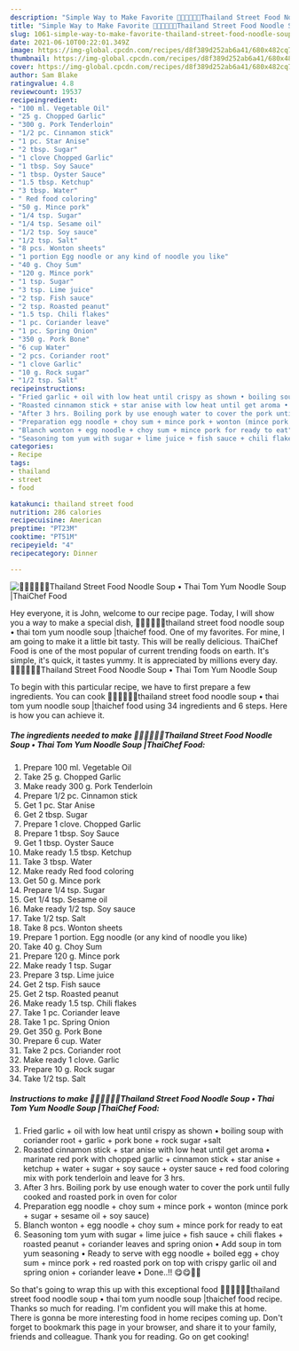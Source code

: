 ```yaml
---
description: "Simple Way to Make Favorite 🧑🏽‍🍳🧑🏼‍🍳Thailand Street Food Noodle Soup • Thai Tom Yum Noodle Soup |ThaiChef Food"
title: "Simple Way to Make Favorite 🧑🏽‍🍳🧑🏼‍🍳Thailand Street Food Noodle Soup • Thai Tom Yum Noodle Soup |ThaiChef Food"
slug: 1061-simple-way-to-make-favorite-thailand-street-food-noodle-soup-thai-tom-yum-noodle-soup-thaichef-food
date: 2021-06-10T00:22:01.349Z
image: https://img-global.cpcdn.com/recipes/d8f389d252ab6a41/680x482cq70/thailand-street-food-noodle-soup-thai-tom-yum-noodle-soup-thaichef-food-recipe-main-photo.jpg
thumbnail: https://img-global.cpcdn.com/recipes/d8f389d252ab6a41/680x482cq70/thailand-street-food-noodle-soup-thai-tom-yum-noodle-soup-thaichef-food-recipe-main-photo.jpg
cover: https://img-global.cpcdn.com/recipes/d8f389d252ab6a41/680x482cq70/thailand-street-food-noodle-soup-thai-tom-yum-noodle-soup-thaichef-food-recipe-main-photo.jpg
author: Sam Blake
ratingvalue: 4.8
reviewcount: 19537
recipeingredient:
- "100 ml. Vegetable Oil"
- "25 g. Chopped Garlic"
- "300 g. Pork Tenderloin"
- "1/2 pc. Cinnamon stick"
- "1 pc. Star Anise"
- "2 tbsp. Sugar"
- "1 clove Chopped Garlic"
- "1 tbsp. Soy Sauce"
- "1 tbsp. Oyster Sauce"
- "1.5 tbsp. Ketchup"
- "3 tbsp. Water"
- " Red food coloring"
- "50 g. Mince pork"
- "1/4 tsp. Sugar"
- "1/4 tsp. Sesame oil"
- "1/2 tsp. Soy sauce"
- "1/2 tsp. Salt"
- "8 pcs. Wonton sheets"
- "1 portion Egg noodle or any kind of noodle you like"
- "40 g. Choy Sum"
- "120 g. Mince pork"
- "1 tsp. Sugar"
- "3 tsp. Lime juice"
- "2 tsp. Fish sauce"
- "2 tsp. Roasted peanut"
- "1.5 tsp. Chili flakes"
- "1 pc. Coriander leave"
- "1 pc. Spring Onion"
- "350 g. Pork Bone"
- "6 cup Water"
- "2 pcs. Coriander root"
- "1 clove Garlic"
- "10 g. Rock sugar"
- "1/2 tsp. Salt"
recipeinstructions:
- "Fried garlic + oil with low heat until crispy as shown • boiling soup with coriander root + garlic + pork bone + rock sugar +salt"
- "Roasted cinnamon stick + star anise with low heat until get aroma • marinate red pork with chopped garlic + cinnamon stick + star anise + ketchup + water + sugar + soy sauce + oyster sauce + red food coloring mix with pork tenderloin and leave for 3 hrs."
- "After 3 hrs. Boiling pork by use enough water to cover the pork until fully cooked and roasted pork in oven for color"
- "Preparation egg noodle + choy sum + mince pork + wonton (mince pork + sugar + sesame oil + soy sauce)"
- "Blanch wonton + egg noodle + choy sum + mince pork for ready to eat"
- "Seasoning tom yum with sugar + lime juice + fish sauce + chili flakes + roasted peanut + coriander leaves and spring onion • Add soup in tom yum seasoning • Ready to serve with egg noodle + boiled egg + choy sum + mince pork + red roasted pork on top with crispy garlic oil and spring onion + coriander leave • Done..!! 😋😋🤤🤤"
categories:
- Recipe
tags:
- thailand
- street
- food

katakunci: thailand street food 
nutrition: 286 calories
recipecuisine: American
preptime: "PT23M"
cooktime: "PT51M"
recipeyield: "4"
recipecategory: Dinner

---
```



![🧑🏽‍🍳🧑🏼‍🍳Thailand Street Food Noodle Soup • Thai Tom Yum Noodle Soup |ThaiChef Food](https://img-global.cpcdn.com/recipes/d8f389d252ab6a41/680x482cq70/thailand-street-food-noodle-soup-thai-tom-yum-noodle-soup-thaichef-food-recipe-main-photo.jpg)

Hey everyone, it is John, welcome to our recipe page. Today, I will show you a way to make a special dish, 🧑🏽‍🍳🧑🏼‍🍳thailand street food noodle soup • thai tom yum noodle soup |thaichef food. One of my favorites. For mine, I am going to make it a little bit tasty. This will be really delicious.
ThaiChef Food is one of the most popular of current trending foods on earth. It's simple, it's quick, it tastes yummy. It is appreciated by millions every day. 🧑🏽‍🍳🧑🏼‍🍳Thailand Street Food Noodle Soup • Thai Tom Yum Noodle Soup 




To begin with this particular recipe, we have to first prepare a few ingredients. You can cook 🧑🏽‍🍳🧑🏼‍🍳thailand street food noodle soup • thai tom yum noodle soup |thaichef food using 34 ingredients and 6 steps. Here is how you can achieve it.

<!--inarticleads1-->

##### The ingredients needed to make 🧑🏽‍🍳🧑🏼‍🍳Thailand Street Food Noodle Soup • Thai Tom Yum Noodle Soup |ThaiChef Food:

1. Prepare 100 ml. Vegetable Oil
1. Take 25 g. Chopped Garlic
1. Make ready 300 g. Pork Tenderloin
1. Prepare 1/2 pc. Cinnamon stick
1. Get 1 pc. Star Anise
1. Get 2 tbsp. Sugar
1. Prepare 1 clove. Chopped Garlic
1. Prepare 1 tbsp. Soy Sauce
1. Get 1 tbsp. Oyster Sauce
1. Make ready 1.5 tbsp. Ketchup
1. Take 3 tbsp. Water
1. Make ready  Red food coloring
1. Get 50 g. Mince pork
1. Prepare 1/4 tsp. Sugar
1. Get 1/4 tsp. Sesame oil
1. Make ready 1/2 tsp. Soy sauce
1. Take 1/2 tsp. Salt
1. Take 8 pcs. Wonton sheets
1. Prepare 1 portion. Egg noodle (or any kind of noodle you like)
1. Take 40 g. Choy Sum
1. Prepare 120 g. Mince pork
1. Make ready 1 tsp. Sugar
1. Prepare 3 tsp. Lime juice
1. Get 2 tsp. Fish sauce
1. Get 2 tsp. Roasted peanut
1. Make ready 1.5 tsp. Chili flakes
1. Take 1 pc. Coriander leave
1. Take 1 pc. Spring Onion
1. Get 350 g. Pork Bone
1. Prepare 6 cup. Water
1. Take 2 pcs. Coriander root
1. Make ready 1 clove. Garlic
1. Prepare 10 g. Rock sugar
1. Take 1/2 tsp. Salt




<!--inarticleads2-->

##### Instructions to make 🧑🏽‍🍳🧑🏼‍🍳Thailand Street Food Noodle Soup • Thai Tom Yum Noodle Soup |ThaiChef Food:

1. Fried garlic + oil with low heat until crispy as shown • boiling soup with coriander root + garlic + pork bone + rock sugar +salt
1. Roasted cinnamon stick + star anise with low heat until get aroma • marinate red pork with chopped garlic + cinnamon stick + star anise + ketchup + water + sugar + soy sauce + oyster sauce + red food coloring mix with pork tenderloin and leave for 3 hrs.
1. After 3 hrs. Boiling pork by use enough water to cover the pork until fully cooked and roasted pork in oven for color
1. Preparation egg noodle + choy sum + mince pork + wonton (mince pork + sugar + sesame oil + soy sauce)
1. Blanch wonton + egg noodle + choy sum + mince pork for ready to eat
1. Seasoning tom yum with sugar + lime juice + fish sauce + chili flakes + roasted peanut + coriander leaves and spring onion • Add soup in tom yum seasoning • Ready to serve with egg noodle + boiled egg + choy sum + mince pork + red roasted pork on top with crispy garlic oil and spring onion + coriander leave • Done..!! 😋😋🤤🤤




So that's going to wrap this up with this exceptional food 🧑🏽‍🍳🧑🏼‍🍳thailand street food noodle soup • thai tom yum noodle soup |thaichef food recipe. Thanks so much for reading. I'm confident you will make this at home. There is gonna be more interesting food in home recipes coming up. Don't forget to bookmark this page in your browser, and share it to your family, friends and colleague. Thank you for reading. Go on get cooking!
